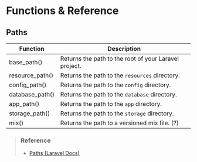 # Functions & Reference

## Paths

| Function        | Description                                           |
| --------------- | ----------------------------------------------------- |
| base_path()     | Returns the path to the root of your Laravel project. |
| resource_path() | Returns the path to the `resources` directory.        |
| config_path()   | Returns the path to the `config` directory.           |
| database_path() | Returns the path to the `database` directory.         |
| app_path()      | Returns the path to the `app` directory.              |
| storage_path()  | Returns the path to the `storage` directory.          |
| mix()           | Returns the path to a versioned mix file. (?)         |

> ### Reference
> 
> - <a href="https://laravel.com/docs/master/helpers#paths" target="_blank">Paths (Laravel Docs)</a>
